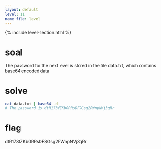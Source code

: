```yaml
---
layout: default
level: 11
name_file: level
---
```


{% include level-section.html %}

# soal
The password for the next level is stored in the file data.txt, which contains base64 encoded data

# solve
```bash
cat data.txt | base64 -d
# The password is dtR173fZKb0RRsDFSGsg2RWnpNVj3qRr
```

# flag
dtR173fZKb0RRsDFSGsg2RWnpNVj3qRr